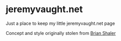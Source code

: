 jeremyvaught.net
================

Just a place to keep my little jeremyvaught.net page

Concept and style originally stolen from [Brian Shaler](https://github.com/brianshaler)

